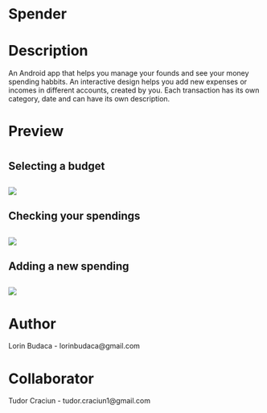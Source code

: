# Spender

<h1> Description </h1>
  <p> An Android app that helps you manage your founds and see your money spending habbits. An interactive design helps you add new expenses or incomes in different accounts, created by you. Each transaction has its own category, date and can have its own description.</p>

<h1>Preview<h1>
<h2>Selecting a budget<h2>
<img src="1.png">
<h2>Checking your spendings<h2>
<img src="2.png">
<h2>Adding a new spending<h2>
<img src="3.png">
  

<h1> Author </h1>
<p>Lorin Budaca - lorinbudaca@gmail.com</p>
<h1> Collaborator </h1>
<p>Tudor Craciun - tudor.craciun1@gmail.com</p>
  
